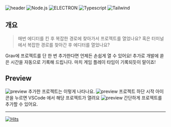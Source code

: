 ![header](https://capsule-render.vercel.app/api?type=rect&color=gradient&height=100&section=header&text=Grav&fontSize=45&fontAlign=80&fontAlignY=52)
![Node.js](https://img.shields.io/badge/Node-339933?style=flat-square&logo=Node.js&logoColor=white)
![ELECTRON](https://img.shields.io/badge/Electron-47848F?style=flat-square&logo=Electron&logoColor=white)
![Typescript](https://img.shields.io/badge/Typescript-3178c6?style=flat-square&logo=typescript&logoColor=white)
![Tailwind](https://img.shields.io/badge/Tailwind-06B6D4?style=flat-square&logo=sass&logoColor=white)

## 개요

> 매번 에디터를 킨 후 복잡한 경로에 찾아가서 프로젝트를 열었나요?
> 혹은 터미널에서 복잡한 경로를 찾아간 후 에디터를 열었나요?

Grav에 프로젝트를 단 한 번 추가한다면 언제든 손쉽게 열 수 있어요!
추가로 개발에 쏟은 시간을 자동으로 기록해 드립니다.
마치 게임 플레이 타임이 기록되듯이 말이죠!

## Preview

![preview](https://github.com/user-attachments/assets/cec48840-8159-44d1-b093-664c1cf8c1aa)
추가한 프로젝트는 이렇게 나타나요.
![preview](https://github.com/user-attachments/assets/e7a09717-4afb-4c90-90c1-3a4171d09243)
프로젝트 하단 시작 아이콘을 누르면 VSCode 에서 해당 프로젝트가 열려요
![preview](https://github.com/user-attachments/assets/4d26a009-cc99-45c3-a726-6c364adbaee9)
간단하게 프로젝트를 추가할 수 있어요.

---

[![Hits](https://hits.seeyoufarm.com/api/count/incr/badge.svg?url=https%3A%2F%2Fgithub.com%2FTaehyunJeon0203%2Fgrav&count_bg=%23ABA4F4&title_bg=%234C60F7&icon=&icon_color=%239BA9F0&title=Visit&edge_flat=false)](https://hits.seeyoufarm.com)
